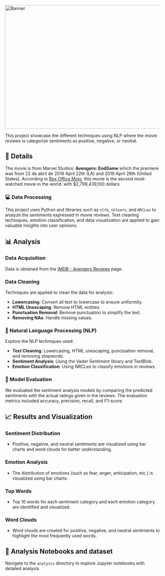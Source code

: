 <img src="Banner.png" alt="Banner" width="1000" height="400"/>

This project showcase the different techniques using NLP where the movie reviews is categorize sentiments as positive, negative, or neutral.

## 🔔 Details

The movie is from Marvel Studios: **Avengers: EndGame** which the premiere was from 22 de abril de 2019 April 22th (LA) and 2019 April 26th (United States). According to [Box Office Mojo](https://www.boxofficemojo.com/chart/ww_top_lifetime_gross/?ref_=bo_lnav_hm_shrt), this movie is the second most-watched movie in the world. with $2,799,439,100 dollars.

### 💻 Data Processing 

This project uses Python and libraries such as `nltk`, `sklearn`, and `NRCLex` to analyze the sentiments expressed in movie reviews. Text cleaning techniques, emotion classification, and data visualization are applied to gain valuable insights into user opinions.

## 📊 Analysis

### Data Acquisition

Data is obtained from the [IMDB - Avengers Reviews](https://www.imdb.com/title/tt4154796/reviews?ref_=tt_ql_2) page.

### Data Cleaning

Techniques are applied to clean the data for analysis:
- **Lowercasing**: Convert all text to lowercase to ensure uniformity.
- **HTML Unescaping**: Remove HTML entities.
- **Punctuation Removal**: Remove punctuation to simplify the text.
- **Removing NAs**: Handle missing values.

### 📝 Natural Language Processing (NLP)

Explore the NLP techniques used:
- **Text Cleaning**: Lowercasing, HTML unescaping, punctuation removal, and removing stopwords.
- **Sentiment Analysis**: Using the Vader Sentiment library and TextBlob.
- **Emotion Classification**: Using NRCLex to classify emotions in reviews.

### 📢 Model Evaluation

We evaluated the sentiment analysis models by comparing the predicted sentiments with the actual ratings given in the reviews. The evaluation metrics included accuracy, precision, recall, and F1-score.

## 📈 Results and Visualization

### Sentiment Distribution

- Positive, negative, and neutral sentiments are visualized using bar charts and word clouds for better understanding.

### Emotion Analysis

- The distribution of emotions (such as fear, anger, anticipation, etc.) is visualized using bar charts.

### Top Words

- Top 10 words for each sentiment category and each emotion category are identified and visualized.

### Word Clouds

- Word clouds are created for positive, negative, and neutral sentiments to highlight the most frequently used words.

## 📌 Analysis Notebooks and dataset 

Navigate to the `analysis` directory to explore Jupyter notebooks with detailed analysis.


